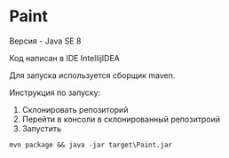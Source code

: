 Paint
===
Версия - Java SE 8

Код написан в IDE IntellijIDEA

Для запуска используется сборщик maven.

Инструкция по запуску:
1. Склонировать репозиторий
2. Перейти в консоли в склонированный репозитроий
3. Запустить 
```
mvn package && java -jar target\Paint.jar
```
